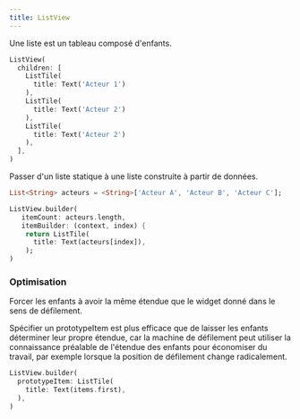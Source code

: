 ```yaml
---
title: ListView
---
```


Une liste est un tableau composé d'enfants.

```dart
ListView(
  children: [
    ListTile(
      title: Text('Acteur 1')
    ),
    ListTile(
      title: Text('Acteur 2')
    ),
    ListTile(
      title: Text('Acteur 2')
    ),
  ],
)
```

Passer d'un liste statique à une liste construite à partir de données.

```dart
List<String> acteurs = <String>['Acteur A', 'Acteur B', 'Acteur C'];

ListView.builder(
   itemCount: acteurs.length,
   itemBuilder: (context, index) {
    return ListTile(
      title: Text(acteurs[index]),
    );
)
```

### Optimisation

Forcer les enfants à avoir la même étendue que le widget donné dans le sens de défilement.

Spécifier un prototypeItem est plus efficace que de laisser les enfants déterminer leur propre étendue, car la machine de défilement peut utiliser la connaissance préalable de l'étendue des enfants pour économiser du travail, par exemple lorsque la position de défilement change radicalement.

```dart
ListView.builder(
  prototypeItem: ListTile(
    title: Text(items.first),
  ),
)
```
